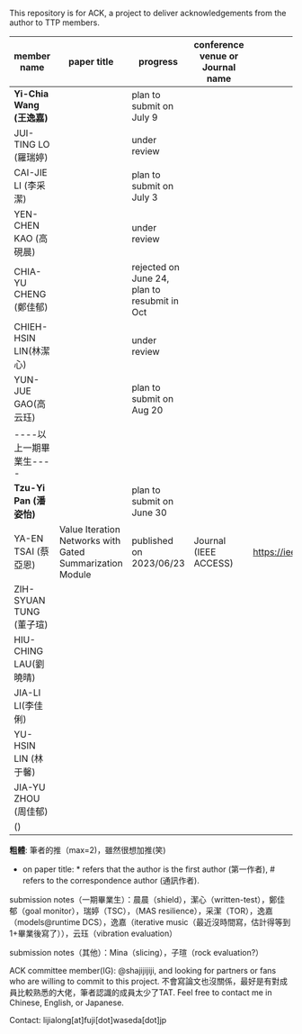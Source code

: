 This repository is for ACK, a project to deliver acknowledgements from the author to TTP members.

| member name   | paper title | progress| conference venue or Journal name | paper URL | notes |
|---------------|-------------|-----------------|---------------------|-----|-----------------|
| **Yi-Chia Wang (王逸嘉)**  ||plan to submit on July 9|                     |     |逸嘉かわー|
| JUI-TING LO (羅瑞婷)   |             |under review|                     ||                 |
| CAI-JIE LI (李采潔)   |             |plan to submit on July 3|                     ||                 |
| YEN-CHEN KAO (高硯晨) |             |under review|                     ||                 |
| CHIA-YU CHENG (鄭佳郁) |             |rejected on June 24, plan to resubmit in Oct|                     |     |1st reject|
| CHIEH-HSIN LIN(林潔心)|             |under review|                     |     |                 |
| YUN-JUE GAO(高云珏)|             |plan to submit on Aug 20|                     |     |                 |
| ----以上一期畢業生----|             |                 |                     |     |                 |
| **Tzu-Yi Pan (潘姿怡)**    ||plan to submit on June 30|     |                 |
| YA-EN TSAI (蔡亞恩) | Value Iteration Networks with Gated Summarization Module | published on 2023/06/23 | Journal (IEEE ACCESS) |https://ieeexplore.ieee.org/abstract/document/10153543|1st accept|
| ZIH-SYUAN TUNG (董子瑄) |             ||                     |     |                 |
| HIU-CHING LAU(劉曉晴)|             |                 |                     |     |                 |
| JIA-LI LI(李佳俐)|             ||                     |     |                 |
| YU-HSIN LIN (林于馨)|             |                 |                     |     |                 |
| JIA-YU ZHOU (周佳郁)|             |                 |                     |     |                 |
| ()|             |                 |                     |     |                 |


**粗體**: 筆者的推（max=2)，雖然很想加推(笑)

* on paper title: * refers that the author is the first author (第一作者), # refers to the correspondence author (通訊作者).

submission notes（一期畢業生）：晨晨（shield），潔心（written-test），鄭佳郁（goal monitor），瑞婷（TSC），（MAS resilience），采潔（TOR），逸嘉（models@runtime DCS），逸嘉（iterative music（最近沒時間寫，估計得等到1+畢業後寫了）），云珏（vibration evaluation）

submission notes（其他）：Mina（slicing），子瑄（rock evaluation?）

ACK committee member(IG): @shajijijiji, and looking for partners or fans who are willing to commit to this project. 不會寫論文也沒關係，最好是有對成員比較熟悉的大佬，筆者認識的成員太少了TAT. Feel free to contact me in Chinese, English, or Japanese.

Contact: lijialong[at]fuji[dot]waseda[dot]jp
